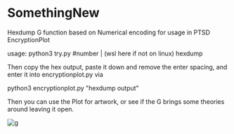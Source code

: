 # SomethingNew
Hexdump G function based on Numerical encoding for usage in PTSD EncryptionPlot

usage: python3 try.py #number | (wsl here if not on linux) hexdump

Then copy the hex output, paste it down and remove the enter spacing, and enter it into encryptionplot.py via

python3 encryptionplot.py "hexdump output"

Then you can use the Plot for artwork, or see if the G brings some theories around leaving it open.

![g](https://github.com/777388/SomethingNew/assets/96343159/92ca4bdb-1ead-462f-a437-14bff27bae81)
